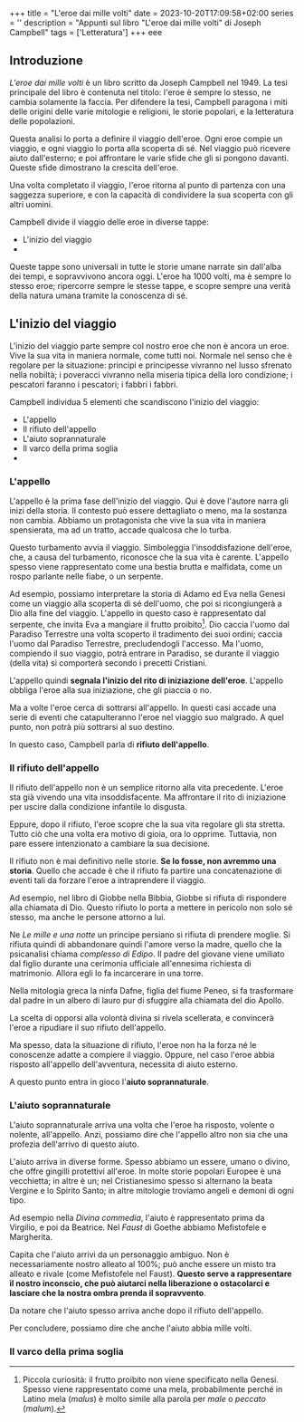 +++
title = "L'eroe dai mille volti"
date = 2023-10-20T17:09:58+02:00
series = ''
description = "Appunti sul libro \"L'eroe dai mille volti\" di Joseph Campbell"
tags = ['Letteratura']
+++
eee
## Introduzione
*L'eroe dai mille volti* è un libro scritto da Joseph Campbell nel 1949. La tesi principale del libro è contenuta nel titolo: l'eroe è sempre lo stesso, ne cambia solamente la faccia. Per difendere la tesi, Campbell paragona i miti delle origini delle varie mitologie e religioni, le storie popolari, e la letteratura delle popolazioni.

Questa analisi lo porta a definire il viaggio dell'eroe. Ogni eroe compie un viaggio, e ogni viaggio lo porta alla scoperta di sé. Nel viaggio può ricevere aiuto dall'esterno; e poi affrontare le varie sfide che gli si pongono davanti. Queste sfide dimostrano la crescita dell'eroe.

Una volta completato il viaggio, l'eroe ritorna al punto di partenza  con una saggezza superiore, e con la capacità di condividere la sua scoperta con gli altri uomini. 

Campbell divide il viaggio delle eroe in diverse tappe:

- L'inizio del viaggio
- 

Queste tappe sono universali in tutte le storie umane narrate sin dall'alba dei tempi, e sopravvivono ancora oggi. L'eroe ha 1000 volti, ma è sempre lo stesso eroe; ripercorre sempre le stesse tappe, e scopre sempre una verità della natura umana tramite la conoscenza di sé.

## L'inizio del viaggio

L'inizio del viaggio parte sempre col nostro eroe che non è ancora un eroe. Vive la sua vita in maniera normale, come tutti noi. Normale nel senso che è regolare per la situazione: principi e principesse vivranno nel lusso sfrenato nella nobiltà; i poveracci vivranno nella miseria tipica della loro condizione; i pescatori faranno i pescatori; i fabbri i fabbri.

Campbell individua 5 elementi che scandiscono l'inizio del viaggio:

- L'appello
- Il rifiuto dell'appello
- L'aiuto soprannaturale
- Il varco della prima soglia
- 

### L'appello
L'appello è la prima fase dell'inizio del viaggio. Qui è dove l'autore narra gli inizi della storia. Il contesto può essere dettagliato o meno, ma la sostanza non cambia. Abbiamo un protagonista che vive la sua vita in maniera spensierata, ma ad un tratto, accade qualcosa che lo turba.

Questo turbamento avvia il viaggio. Simboleggia l'insoddisfazione dell'eroe, che, a causa del turbamento, riconosce che la sua vita è carente. L'appello spesso viene rappresentato come una bestia brutta e malfidata, come un rospo parlante nelle fiabe, o un serpente.

Ad esempio, possiamo interpretare la storia di Adamo ed Eva nella Genesi come un viaggio alla scoperta di sé dell'uomo, che poi si ricongiungerà a Dio alla fine del viaggio. L'appello in questo caso è rappresentato dal serpente, che invita Eva a mangiare il frutto proibito[^1]. Dio caccia l'uomo dal Paradiso Terrestre una volta scoperto il tradimento dei suoi ordini; caccia l'uomo dal Paradiso Terrestre, precludendogli l'accesso. Ma l'uomo, compiendo il suo viaggio, potrà entrare in Paradiso, se durante il viaggio (della vita) si comporterà secondo i precetti Cristiani.

L'appello quindi **segnala l'inizio del rito di iniziazione dell'eroe**. L'appello obbliga l'eroe alla sua iniziazione, che gli piaccia o no. 

Ma a volte l'eroe cerca di sottrarsi all'appello. In questi casi accade una serie di eventi che catapulteranno l'eroe nel viaggio suo malgrado. A quel punto, non potrà più sottrarsi al suo destino.

In questo caso, Campbell parla di **rifiuto dell'appello**.

[^1]: Piccola curiosità: il frutto proibito non viene specificato nella Genesi. Spesso viene rappresentato come una mela, probabilmente perché in Latino mela (*malus*) è molto simile alla parola per *male* o *peccato* (*malum*). 
 
### Il rifiuto dell'appello
Il rifiuto dell'appello non è un semplice ritorno alla vita precedente. L'eroe sta già vivendo una vita insoddisfacente. Ma affrontare il rito di iniziazione per uscire dalla condizione infantile lo disgusta.

Eppure, dopo il rifiuto, l'eroe scopre che la sua vita regolare gli sta stretta. Tutto ciò che una volta era motivo di gioia, ora lo opprime. Tuttavia, non pare essere intenzionato a cambiare la sua decisione.

Il rifiuto non è mai definitivo nelle storie. **Se lo fosse, non avremmo una storia**. Quello che accade è che il rifiuto fa partire una concatenazione di eventi tali da forzare l'eroe a intraprendere il viaggio. 

Ad esempio, nel libro di Giobbe nella Bibbia, Giobbe si rifiuta di rispondere alla chiamata di Dio. Questo rifiuto lo porta a mettere in pericolo non solo sé stesso, ma anche le persone attorno a lui.

Ne *Le mille e una notte* un principe persiano si rifiuta di prendere moglie. Si rifiuta quindi di abbandonare quindi l'amore verso la madre, quello che la psicanalisi chiama *complesso di Edipo*. Il padre del giovane viene umiliato dal figlio durante una cerimonia ufficiale all'ennesima richiesta di matrimonio. Allora egli lo fa incarcerare in una torre.

Nella mitologia greca la ninfa Dafne, figlia del fiume Peneo, si fa trasformare dal padre in un albero di lauro pur di sfuggire alla chiamata del dio Apollo. 

La scelta di opporsi alla volontà divina si rivela scellerata, e convincerà l'eroe a ripudiare il suo rifiuto dell'appello. 

Ma spesso, data la situazione di rifiuto, l'eroe non ha la forza né le conoscenze adatte a compiere il viaggio. Oppure, nel caso l'eroe abbia risposto all'appello dell'avventura, necessita di aiuto esterno. 

A questo punto entra in gioco l'**aiuto soprannaturale**.

### L'aiuto soprannaturale
L'aiuto soprannaturale arriva una volta che l'eroe ha risposto, volente o nolente, all'appello. Anzi, possiamo dire che l'appello altro non sia che una profezia dell'arrivo di questo aiuto.

L'aiuto arriva in diverse forme. Spesso abbiamo un essere, umano o divino, che offre gingilli protettivi all'eroe. In molte storie popolari Europee è una vecchietta; in altre è un; nel Cristianesimo spesso si alternano la beata Vergine e lo Spirito Santo; in altre mitologie troviamo angeli e demoni di ogni tipo. 

Ad esempio nella *Divina commedia*, l'aiuto è rappresentato prima da Virgilio, e poi da Beatrice. Nel *Faust* di Goethe abbiamo Mefistofele e Margherita.

Capita che l'aiuto arrivi da un personaggio ambiguo. Non è necessariamente nostro alleato al 100%; può anche essere un misto tra alleato e rivale (come Mefistofele nel Faust). **Questo serve a rappresentare il nostro inconscio, che può aiutarci nella liberazione o ostacolarci e lasciare che la nostra ombra prenda il sopravvento**.

Da notare che l'aiuto spesso arriva anche dopo il rifiuto dell'appello.

Per concludere, possiamo dire che anche l'aiuto abbia mille volti.

### Il varco della prima soglia